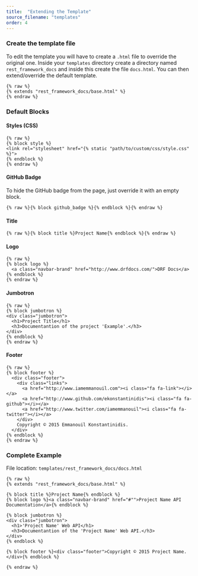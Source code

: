 ```yaml
---
title:  "Extending the Template"
source_filename: "templates"
order: 4
---
```


### Create the template file
To edit the template you will have to create a `.html` file to override the original one. Inside your `templates` directory create a directory named `rest_framework_docs` and inside this create the file `docs.html`. You can then extend/override the default template.

    {% raw %}
    {% extends "rest_framework_docs/base.html" %}
    {% endraw %}


### Default Blocks


#### Styles (CSS)

    {% raw %}
    {% block style %}
    <link rel="stylesheet" href="{% static "path/to/custom/css/style.css" %}">
    {% endblock %}
    {% endraw %}

#### GitHub Badge
To hide the GitHub badge from the page, just override it with an empty block.

    {% raw %}{% block github_badge %}{% endblock %}{% endraw %}

#### Title

    {% raw %}{% block title %}Project Name{% endblock %}{% endraw %}

#### Logo

    {% raw %}
    {% block logo %}
      <a class="navbar-brand" href="http://www.drfdocs.com/">DRF Docs</a>
    {% endblock %}
    {% endraw %}

#### Jumbotron

    {% raw %}
    {% block jumbotron %}
    <div class="jumbotron">
      <h1>Project Title</h1>
      <h3>Documentantion of the project 'Example'.</h3>
    </div>
    {% endblock %}
    {% endraw %}

#### Footer

    {% raw %}
    {% block footer %}
      <div class="footer">
        <div class="links">
          <a href="http://www.iamemmanouil.com"><i class="fa fa-link"></i></a>
          <a href="http://www.github.com/ekonstantinidis"><i class="fa fa-github"></i></a>
          <a href="http://www.twitter.com/iamemmanouil"><i class="fa fa-twitter"></i></a>
        </div>
        Copyright © 2015 Emmanouil Konstantinidis.
      </div>
    {% endblock %}
    {% endraw %}


### Complete Example
File location: `templates/rest_framework_docs/docs.html`

    {% raw %}
    {% extends "rest_framework_docs/base.html" %}

    {% block title %}Project Name{% endblock %}
    {% block logo %}<a class="navbar-brand" href="#"">Project Name API Documentation</a>{% endblock %}

    {% block jumbotron %}
    <div class="jumbotron">
      <h1>'Project Name' Web API</h1>
      <h3>Documentantion of the 'Project Name' Web API.</h3>
    </div>
    {% endblock %}

    {% block footer %}<div class="footer">Copyright © 2015 Project Name.</div>{% endblock %}

    {% endraw %}
